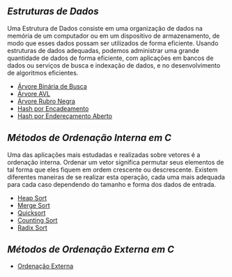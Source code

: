 ## *Estruturas de Dados*

Uma Estrutura de Dados consiste em uma organização de dados na memória de um computador 
ou em um dispositivo de armazenamento, de modo que esses dados possam ser utilizados de 
forma eficiente. Usando estruturas de dados adequadas, podemos administrar uma grande 
quantidade de dados de forma eficiente, com aplicações em bancos de dados ou serviços de 
busca e indexação de dados, e no desenvolvimento de algoritmos eficientes.

  * [Árvore Binária de Busca](Estrutura-de-Dados/Arvores/ABB)
  * [Árvore AVL](Estrutura-de-Dados/Arvores/AVL)
  * [Árvore Rubro Negra](Estrutura-de-Dados/Arvores/Rubro-Negra)
  * [Hash por Encadeamento](Estrutura-de-Dados/Hashing/Encadeamento)
  * [Hash por Endereçamento Aberto](Estrutura-de-Dados/Hashing/Enderecamento-Aberto)


## *Métodos de Ordenação Interna em C*

Uma das aplicações mais estudadas e realizadas sobre vetores é a ordenação interna.
Ordenar um vetor significa permutar seus elementos de tal forma que eles fiquem em 
ordem crescente ou descrescente. Existem diferentes maneiras de se realizar esta
operação, cada uma mais adequada para cada caso dependendo do tamanho e forma 
dos dados de entrada.

  * [Heap Sort](Ordenacao-Interna/heap-sort)
  * [Merge Sort](Ordenacao-Interna/mergesort)
  * [Quicksort](Ordenacao-Interna/quicksort) 
  * [Counting Sort](Ordenacao-Interna/couting-sort)
  * [Radix Sort](Ordenacao-Interna/radix-sort)

## *Métodos de Ordenação Externa em C*

  * [Ordenação Externa](Ordenacao-Externa/ordenacao-externa.c)